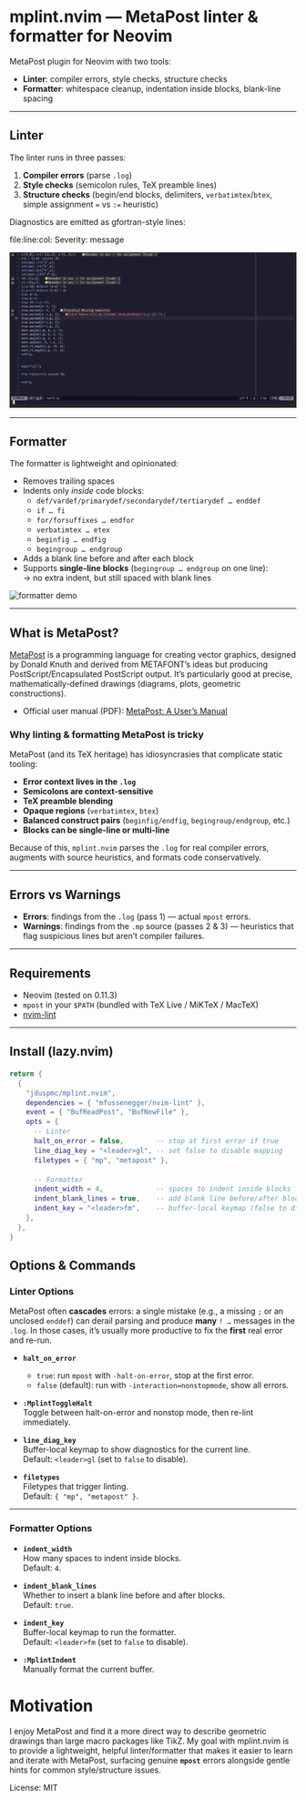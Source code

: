 # mplint.nvim — MetaPost linter & formatter for Neovim

MetaPost plugin for Neovim with two tools:

- **Linter**: compiler errors, style checks, structure checks  
- **Formatter**: whitespace cleanup, indentation inside blocks, blank-line spacing

---

## Linter

The linter runs in three passes:

1. **Compiler errors** (parse `.log`)  
2. **Style checks** (semicolon rules, TeX preamble lines)  
3. **Structure checks** (begin/end blocks, delimiters, `verbatimtex`/`btex`, simple assignment `=` vs `:=` heuristic)

Diagnostics are emitted as gfortran-style lines:

file:line:col: Severity: message

![mplint demo](assets/mplint-demo.gif)

---

## Formatter

The formatter is lightweight and opinionated:

- Removes trailing spaces  
- Indents only *inside* code blocks:
  - `def/vardef/primarydef/secondarydef/tertiarydef … enddef`  
  - `if … fi`  
  - `for/forsuffixes … endfor`  
  - `verbatimtex … etex`  
  - `beginfig … endfig`  
  - `begingroup … endgroup`  
- Adds a blank line before and after each block  
- Supports **single-line blocks** (`begingroup … endgroup` on one line):  
  → no extra indent, but still spaced with blank lines

![formatter demo](assets/mplint-format.gif)

---

## What is MetaPost?

[MetaPost](https://www.tug.org/metapost.html) is a programming language for creating vector graphics, designed by Donald Knuth and derived from METAFONT’s ideas but producing PostScript/Encapsulated PostScript output. It’s particularly good at precise, mathematically-defined drawings (diagrams, plots, geometric constructions).

- Official user manual (PDF): [MetaPost: A User’s Manual](https://www.tug.org/docs/metapost/mpman.pdf)

### Why linting & formatting MetaPost is tricky

MetaPost (and its TeX heritage) has idiosyncrasies that complicate static tooling:

- **Error context lives in the `.log`**  
- **Semicolons are context-sensitive**  
- **TeX preamble blending**  
- **Opaque regions** (`verbatimtex`, `btex`)  
- **Balanced construct pairs** (`beginfig/endfig`, `begingroup/endgroup`, etc.)  
- **Blocks can be single-line or multi-line**  

Because of this, `mplint.nvim` parses the `.log` for real compiler errors, augments with source heuristics, and formats code conservatively.

---

## Errors vs Warnings

- **Errors**: findings from the `.log` (pass 1) — actual `mpost` errors.  
- **Warnings**: findings from the `.mp` source (passes 2 & 3) — heuristics that flag suspicious lines but aren’t compiler failures.  

---

## Requirements

- Neovim (tested on 0.11.3)  
- `mpost` in your `$PATH` (bundled with TeX Live / MiKTeX / MacTeX)  
- [nvim-lint](https://github.com/mfussenegger/nvim-lint)  

---

## Install (lazy.nvim)

```lua
return {
  {
    "jduspmc/mplint.nvim",
    dependencies = { "mfussenegger/nvim-lint" },
    event = { "BufReadPost", "BufNewFile" },
    opts = {
      -- Linter
      halt_on_error = false,        -- stop at first error if true
      line_diag_key = "<leader>gl", -- set false to disable mapping
      filetypes = { "mp", "metapost" },

      -- Formatter
      indent_width = 4,             -- spaces to indent inside blocks
      indent_blank_lines = true,    -- add blank line before/after blocks
      indent_key = "<leader>fm",    -- buffer-local keymap (false to disable)
    },
  },
}
```
## Options & Commands

### Linter Options

MetaPost often **cascades** errors: a single mistake (e.g., a missing `;` or an unclosed `enddef`) can derail parsing and produce **many** `! …` messages in the `.log`. In those cases, it’s usually more productive to fix the **first** real error and re-run.

- **`halt_on_error`**  
  - `true`: run `mpost` with `-halt-on-error`, stop at the first error.  
  - `false` (default): run with `-interaction=nonstopmode`, show all errors.  

- **`:MplintToggleHalt`**  
  Toggle between halt-on-error and nonstop mode, then re-lint immediately.  

- **`line_diag_key`**  
  Buffer-local keymap to show diagnostics for the current line.  
  Default: `<leader>gl` (set to `false` to disable).  

- **`filetypes`**  
  Filetypes that trigger linting.  
  Default: `{ "mp", "metapost" }`.  

---

### Formatter Options

- **`indent_width`**  
  How many spaces to indent inside blocks.  
  Default: `4`.  

- **`indent_blank_lines`**  
  Whether to insert a blank line before and after blocks.  
  Default: `true`.  

- **`indent_key`**  
  Buffer-local keymap to run the formatter.  
  Default: `<leader>fm` (set to `false` to disable).  

- **`:MplintIndent`**  
  Manually format the current buffer.  


# Motivation

I enjoy MetaPost and find it a more direct way to describe geometric drawings than large macro packages like TikZ. My goal with mplint.nvim is to provide a lightweight, helpful linter/formatter that makes it easier to learn and iterate with MetaPost, surfacing genuine **`mpost`** errors alongside gentle hints for common style/structure issues.

License: MIT
